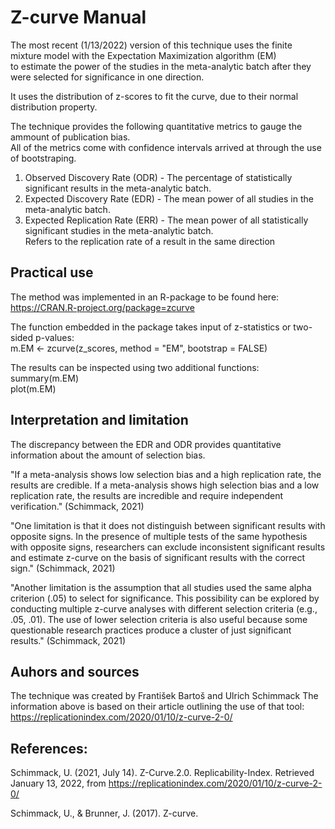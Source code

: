 # Z-curve Manual

The most recent (1/13/2022) version of this technique uses the finite mixture model with the Expectation Maximization algorithm (EM)  
to estimate the power of the studies in the meta-analytic batch after they were selected for significance in one direction.

It uses the distribution of z-scores to fit the curve, due to their normal distribution property.

The technique provides the following quantitative metrics to gauge the ammount of publication bias.  
All of the metrics come with confidence intervals arrived at through the use of bootstraping.

1. Observed Discovery Rate (ODR) - The percentage of statistically significant results in the meta-analytic batch.
2. Expected Discovery Rate (EDR) - The mean power of all studies in the meta-analytic batch.
3. Expected Replication Rate (ERR) - The mean power of all statistically significant studies in the meta-analytic batch.  
   Refers to the replication rate of a result in the same direction
   
## Practical use

The method was implemented in an R-package to be found here:  
https://CRAN.R-project.org/package=zcurve

The function embedded in the package takes input of z-statistics or two-sided p-values:  
m.EM <- zcurve(z_scores, method = "EM", bootstrap = FALSE)

The results can be inspected using two additional functions:  
summary(m.EM)  
plot(m.EM)  

## Interpretation and limitation

 The discrepancy between the EDR and ODR provides quantitative information about the amount of selection bias.
 
"If a meta-analysis shows low selection bias and a high replication rate, the results are credible. If a meta-analysis shows high selection bias and a low replication rate, the results are incredible and require independent verification." (Schimmack, 2021)

"One limitation is that it does not distinguish between significant results with opposite signs. In the presence of multiple tests of the same hypothesis with opposite signs, researchers can exclude inconsistent significant results and estimate z-curve on the basis of significant results with the correct sign." (Schimmack, 2021)

"Another limitation is the assumption that all studies used the same alpha criterion (.05) to select for significance. This possibility can be explored by conducting multiple z-curve analyses with different selection criteria (e.g., .05, .01). The use of lower selection criteria is also useful because some questionable research practices produce a cluster of just significant results." (Schimmack, 2021)

## Auhors and sources

The technique was created by František Bartoš and Ulrich Schimmack
The information above is based on their article outlining the use of that tool:
https://replicationindex.com/2020/01/10/z-curve-2-0/

## References:
Schimmack, U. (2021, July 14). Z-Curve.2.0. Replicability-Index. Retrieved January 13, 2022, from https://replicationindex.com/2020/01/10/z-curve-2-0/  

Schimmack, U., & Brunner, J. (2017). Z-curve.
 

  
